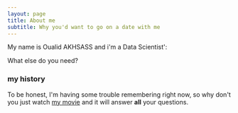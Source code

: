 ```yaml
---
layout: page
title: About me
subtitle: Why you'd want to go on a date with me
---
```


My name is Oualid AKHSASS and i'm a Data Scientist':

What else do you need?

### my history

To be honest, I'm having some trouble remembering right now, so why don't you just watch [my movie](http://en.wikipedia.org/wiki/The_Princess_Bride_%28film%29) and it will answer **all** your questions.
